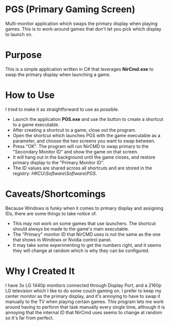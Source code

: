 # PGS (Primary Gaming Screen)
Multi-monitor application which swaps the primary display when playing games. This is to work-around games that don't let you pick which display to launch on.

# Purpose
This is a simple application written in C# that leverages **NirCmd.exe** to swap the primary display when launching a game.

# How to Use
I tried to make it as straightforward to use as possible.
- Launch the application **PGS.exe** and use the button to create a shortcut to a game executable.
- After creating a shortcut to a game, close out the program. 
- Open the shortcut which launches PGS with the game executable as a parameter, and choose the two screens you want to swap between.
- Press "OK". The program will run NirCMD to swap primary to the "Secondary Monitor ID" and show the game on that screen.
- It will hang out in the background until the game closes, and restore primary display to the "Primary Monitor ID".
- The ID values are shared across all shortcuts and are stored in the registry: *HKCU\Software\Software\PGS*.

# Caveats/Shortcomings
Because Windows is funky when it comes to primary display and assigning IDs, there are some things to take notice of.
- This may not work on some games that use launchers. The shortcut should always be made to the game's main executable.
- The "Primary" monitor ID that NirCMD uses is not the same as the one that shows in Windows or Nvidia control panel.
- It may take some experimenting to get the numbers right, and it seems they will change at random which is why they can be configured.

# Why I Created It
I have 3x LG 1440p monitors connected through Display Port, and a 2160p LG television which I like to do some couch gaming on. I prefer to keep my center monitor as the primary display, and it's annoying to have to swap it manually to the TV when playing certain games. This program lets me work around having to perform that task manually every single time, although it is annoying that the internal ID that NirCmd uses seems to change at random so it's far from perfect.
